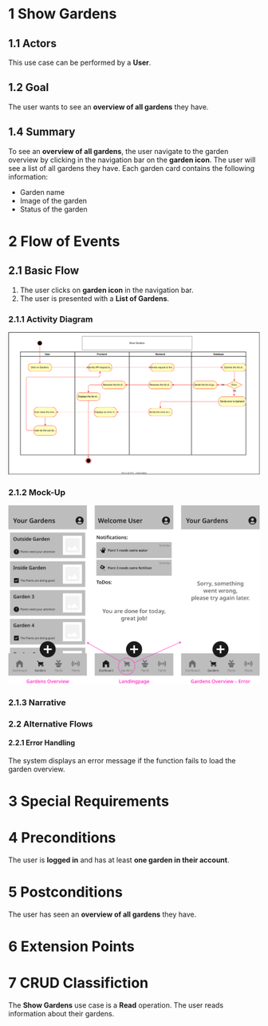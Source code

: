# 1 Show Gardens


## 1.1 Actors

This use case can be performed by a **User**.

## 1.2 Goal

The user wants to see an **overview of all gardens** they have.

## 1.4 Summary

To see an **overview of all gardens**, the user navigate to the garden overview by clicking in the navigation bar on the **garden icon**. The user will see a list of all gardens they have. Each garden card contains the following information:

- Garden name
- Image of the garden
- Status of the garden

# 2 Flow of Events

## 2.1 Basic Flow

1. The user clicks on **garden icon** in the navigation bar.
2. The user is presented with a **List of Gardens**.

### 2.1.1 Activity Diagram

![Activity diagram](/docs/assets/svg/useCaseDiagrams/showGardens.drawio.svg)

### 2.1.2 Mock-Up

![Show gardens wireframes](/docs/assets/svg/useCaseWireframes/showGardens.png)

### 2.1.3 Narrative

### 2.2 Alternative Flows

#### 2.2.1 Error Handling
The system displays an error message if the function fails to load the garden overview.

# 3 Special Requirements

# 4 Preconditions

The user is **logged in** and has at least **one garden in their account**.

# 5 Postconditions

The user has seen an **overview of all gardens** they have.

# 6 Extension Points

# 7 CRUD Classifiction

The **Show Gardens** use case is a **Read** operation. The user reads information about their gardens.